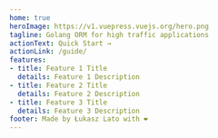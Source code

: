 ```yaml
---
home: true
heroImage: https://v1.vuepress.vuejs.org/hero.png
tagline: Golang ORM for high traffic applications
actionText: Quick Start →
actionLink: /guide/
features:
- title: Feature 1 Title
  details: Feature 1 Description
- title: Feature 2 Title
  details: Feature 2 Description
- title: Feature 3 Title
  details: Feature 3 Description
footer: Made by Łukasz Lato with ❤️
---
```

